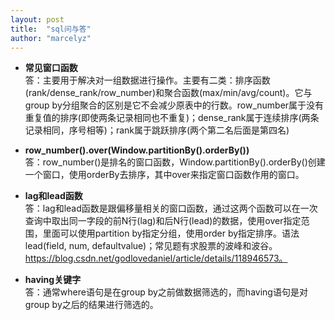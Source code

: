 ```yaml
---
layout: post
title:  "sql问与答"
author: "marcelyz"
---
```


- **常见窗口函数**  
答：主要用于解决对一组数据进行操作。主要有二类：排序函数(rank/dense_rank/row_number)和聚合函数(max/min/avg/count)。它与group by分组聚合的区别是它不会减少原表中的行数。row_number属于没有重复值的排序(即使两条记录相同也不重复)；dense_rank属于连续排序(两条记录相同，序号相等)；rank属于跳跃排序(两个第二名后面是第四名)

- **row_number().over(Window.partitionBy().orderBy())**  
答：row_number()是排名的窗口函数，Window.partitionBy().orderBy()创建一个窗口，使用orderBy去排序，其中over来指定窗口函数作用的窗口。  

- **lag和lead函数**  
答：lag和lead函数是跟偏移量相关的窗口函数，通过这两个函数可以在一次查询中取出同一字段的前N行(lag)和后N行(lead)的数据，使用over指定范围，里面可以使用partition by指定分组，使用order by指定排序。语法lead(field, num, defaultvalue)；常见题有求股票的波峰和波谷。https://blog.csdn.net/godlovedaniel/article/details/118946573。  

- **having关键字**  
答：通常where语句是在group by之前做数据筛选的，而having语句是对group by之后的结果进行筛选的。